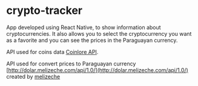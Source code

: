 # crypto-tracker

App developed using React Native, to show information about cryptocurrencies. 
It also allows you to select the cryptocurrency you want as a favorite and you can see the prices in the Paraguayan currency.

API used for coins data [Coinlore API](https://www.coinlore.com/).

API used for convert prices to Paraguayan currency [http://dolar.melizeche.com/api/1.0/](http://dolar.melizeche.com/api/1.0/) created by [melizeche](https://github.com/melizeche)

